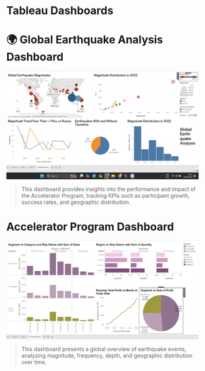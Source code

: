 # Tableau Dashboards

# 🌍 Global Earthquake Analysis Dashboard

![Accelerator Program Visual Dashboard](https://github.com/So3tan/Tableau-Projects/blob/5f973347ffb9687ad214e64a57c8b1bf1dd6880e/Global%20Earthquake%20Analysis.png)

> This dashboard provides insights into the performance and impact of the Accelerator Program, tracking KPIs such as participant growth, success rates, and geographic distribution.


# Accelerator Program Dashboard 

![Global Earthquake Analysis Dashboard](https://github.com/So3tan/Tableau-Projects/blob/0612d1b1ac7b5841f32d5c4242272f85fdeaee60/Accelerator%20Program%20Visual.png)

> This dashboard presents a global overview of earthquake events, analyzing magnitude, frequency, depth, and geographic distribution over time.

